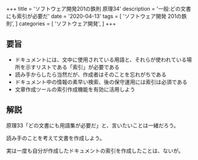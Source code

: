 +++
title = 'ソフトウェア開発201の鉄則 原理34'
description = '一般:どの文書にも索引が必要だ'
date = '2020-04-13'
tags = [
    'ソフトウェア開発 201の鉄則',
]
categories = [
    'ソフトウェア開発',
]
+++
## 要旨
* ドキュメントには、文中に使用されている用語と、それらが使われている場所を示すリストである「索引」が必要である
* 読み手からしたら当然だが、作成者はそのことを忘れがちである
* ドキュメント中の情報の素早い検索、後の保守運用には索引は必須である
* 文章作成ツールの索引作成機能を有効に活用しよう

## 解説
原理33「どの文書にも用語集が必要だ」と、言いたいことは一緒だろう。

読み手のことを考えて文書を作成しよう。

実は一度も自分が作成したドキュメントの索引を作成したことは、ないが。
